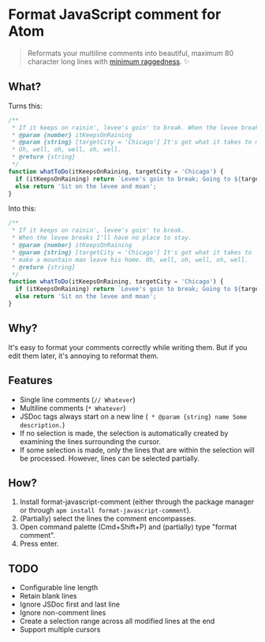 # Format JavaScript comment for Atom

> Reformats your multiline comments into beautiful, maximum 80 character long lines with [minimum raggedness](https://en.wikipedia.org/wiki/Line_wrap_and_word_wrap#Minimum_raggedness). ✨

## What?
Turns this:
```js
/**
 * If it keeps on rainin', levee's goin' to break. When the levee breaks I'll have no place to stay.
 * @param {number} itKeepsOnRaining
 * @param {string} [targetCity = 'Chicago'] It's got what it takes to make a mountain man leave his home.
 * Oh, well, oh, well, oh, well.
 * @return {string}
 */
function whatToDo(itKeepsOnRaining, targetCity = 'Chicago') {
  if (itKeepsOnRaining) return `Levee's goin to break; Going to ${targetCity}`;
  else return 'Sit on the levee and moan';
}
```

Into this:
```js
/**
 * If it keeps on rainin', levee's goin' to break.
 * When the levee breaks I'll have no place to stay.
 * @param {number} itKeepsOnRaining
 * @param {string} [targetCity = 'Chicago'] It's got what it takes to
 * make a mountain man leave his home. Oh, well, oh, well, oh, well.
 * @return {string}
 */
function whatToDo(itKeepsOnRaining, targetCity = 'Chicago') {
  if (itKeepsOnRaining) return `Levee's goin to break; Going to ${targetCity}`;
  else return 'Sit on the levee and moan';
}
```

## Why?
It's easy to format your comments correctly while writing them. But if you edit them later, it's annoying to reformat them.

## Features
 - Single line comments (`// Whatever`)
 - Multiline comments (`* Whatever`)
 - JSDoc tags always start on a new line (` * @param {string} name Some description.`)
 - If no selection is made, the selection is automatically created by examining the lines surrounding the cursor.
 - If some selection is made, only the lines that are within the selection will be processed. However, lines can be selected partially.

## How?
1. Install format-javascript-comment (either through the package manager or through `apm install format-javascript-comment`).
2. (Partially) select the lines the comment encompasses.
3. Open command palette (Cmd+Shift+P) and (partially) type "format comment".
4. Press enter.

## TODO
 - Configurable line length
 - Retain blank lines
 - Ignore JSDoc first and last line
 - Ignore non-comment lines
 - Create a selection range across all modified lines at the end
 - Support multiple cursors
